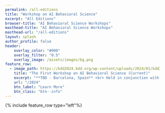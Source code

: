 ```yaml
---
permalink: /all-editions
title: "Workshop on AI Behavioral Science"
excerpt: "All Editions"
browser-title: "AI Behavioral Science Workshops"
masthead-title: "AI Behavioral Science Workshops"
masthead-url: "/all-editions"
layout: splash
author_profile: false
header:
    overlay_color: "#000"
    overlay_filter: "0.5"
    overlay_image: /assets/images/bg.png
feature_row:
  - image_path: https://kdd2024.kdd.org/wp-content/uploads/2024/01/kdd24-logo-small.jpeg
    title: "The First Workshop on AI Behavioral Science (Current)"
    excerpt: "**TBD - Barcelona, Spain** <br> Held in conjunction with [KDD 2024](https://kdd2024.kdd.org/)."
    url: "/2024"
    btn_label: "Learn More"
    btn_class: "btn--info"
---
```


{% include feature_row type="left"%}